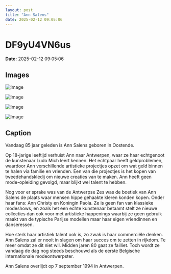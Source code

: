 ```yaml
---
layout: post
title: "Ann Salens"
date: 2025-02-12 09:05:06
---
```


# DF9yU4VN6us

**Date:** 2025-02-12 09:05:06

## Images

![Image](/zij.was.eens/images/DF9yU4VN6us_0.webp)

![Image](/zij.was.eens/images/DF9yU4VN6us_1.webp)

![Image](/zij.was.eens/images/DF9yU4VN6us_2.webp)

![Image](/zij.was.eens/images/DF9yU4VN6us_3.webp)

## Caption

Vandaag 85 jaar geleden is Ann Salens geboren in Oostende. 

Op 18-jarige leeftijd verhuist Ann naar Antwerpen, waar ze haar echtgenoot de kunstenaar Ludo Mich leert kennen. Het echtpaar heeft geldproblemen, waardoor Ann verschillende artistieke projectjes opzet om wat geld binnen te halen via familie en vrienden. Een van die projectjes is het kopen van tweedehandskledij om nieuwe creaties van te maken. Ann heeft geen mode-opleiding gevolgd, maar blijkt wel talent te hebben.

Nog voor er sprake was van de Antwerpse Zes was de boetiek van Ann Salens de plaats waar mensen hippe gehaakte kleren konden kopen. Onder haar fans: Ann Christy en Koningin Paola. Ze is geen fan van klassieke modeshows, en zoals het een echte kunstenaar betaamt stelt ze nieuwe collecties dan ook voor met artistieke happenings waarbij ze geen gebruik maakt van de typische Parijse modellen maar haar eigen vriendinnen en danseressen.

Hoe sterk haar artistiek talent ook is, zo zwak is haar commerciële denken. Ann Salens zal er nooit in slagen om haar succes om te zetten in rijkdom. Te meer omdat ze dit niet wil. Midden jaren 80 gaat ze failliet. Toch wordt ze vandaag de dag nog steeds beschouwd als de eerste Belgische internationale modeontwerpster.

Ann Salens overlijdt op 7 september 1994 in Antwerpen.

